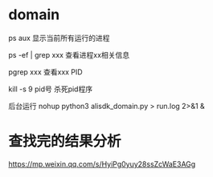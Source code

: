 # domain

ps aux 显示当前所有运行的进程

ps -ef | grep xxx 查看进程xx相关信息

pgrep xxx 查看xxx PID

kill -s 9 pid号 杀死pid程序

后台运行
nohup python3 alisdk_domain.py > run.log 2>&1 &


# 查找完的结果分析

https://mp.weixin.qq.com/s/HyiPg0yuy28ssZcWaE3AGg
